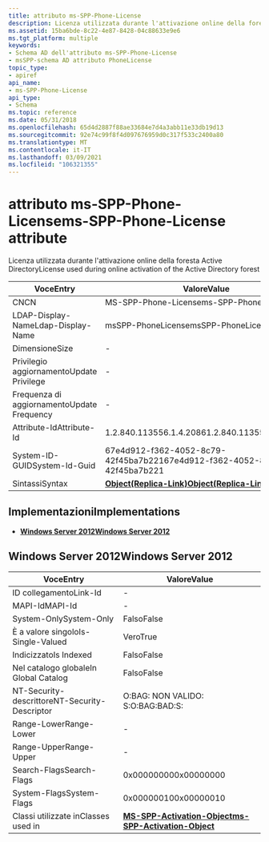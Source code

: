 ```yaml
---
title: attributo ms-SPP-Phone-License
description: Licenza utilizzata durante l'attivazione online della foresta Active Directory | attributo ms-SPP-Phone-License
ms.assetid: 15ba6bde-8c22-4e87-8428-04c88633e9e6
ms.tgt_platform: multiple
keywords:
- Schema AD dell'attributo ms-SPP-Phone-License
- msSPP-schema AD attributo PhoneLicense
topic_type:
- apiref
api_name:
- ms-SPP-Phone-License
api_type:
- Schema
ms.topic: reference
ms.date: 05/31/2018
ms.openlocfilehash: 65d4d2887f88ae33684e7d4a3abb11e33db19d13
ms.sourcegitcommit: 92e74c99f8f4d097676959d0c317f533c2400a80
ms.translationtype: MT
ms.contentlocale: it-IT
ms.lasthandoff: 03/09/2021
ms.locfileid: "106321355"
---
```

# <a name="ms-spp-phone-license-attribute"></a><span data-ttu-id="7fc1a-105">attributo ms-SPP-Phone-License</span><span class="sxs-lookup"><span data-stu-id="7fc1a-105">ms-SPP-Phone-License attribute</span></span>

<span data-ttu-id="7fc1a-106">Licenza utilizzata durante l'attivazione online della foresta Active Directory</span><span class="sxs-lookup"><span data-stu-id="7fc1a-106">License used during online activation of the Active Directory forest</span></span>



| <span data-ttu-id="7fc1a-107">Voce</span><span class="sxs-lookup"><span data-stu-id="7fc1a-107">Entry</span></span> | <span data-ttu-id="7fc1a-108">Valore</span><span class="sxs-lookup"><span data-stu-id="7fc1a-108">Value</span></span> |
|-------------------|-------------------------------------------------------|
| <span data-ttu-id="7fc1a-109">CN</span><span class="sxs-lookup"><span data-stu-id="7fc1a-109">CN</span></span>                | <span data-ttu-id="7fc1a-110">MS-SPP-Phone-License</span><span class="sxs-lookup"><span data-stu-id="7fc1a-110">ms-SPP-Phone-License</span></span>                                  |
| <span data-ttu-id="7fc1a-111">LDAP-Display-Name</span><span class="sxs-lookup"><span data-stu-id="7fc1a-111">Ldap-Display-Name</span></span> | <span data-ttu-id="7fc1a-112">msSPP-PhoneLicense</span><span class="sxs-lookup"><span data-stu-id="7fc1a-112">msSPP-PhoneLicense</span></span>                                    |
| <span data-ttu-id="7fc1a-113">Dimensione</span><span class="sxs-lookup"><span data-stu-id="7fc1a-113">Size</span></span>              | \-                                                    |
| <span data-ttu-id="7fc1a-114">Privilegio aggiornamento</span><span class="sxs-lookup"><span data-stu-id="7fc1a-114">Update Privilege</span></span>  | \-                                                    |
| <span data-ttu-id="7fc1a-115">Frequenza di aggiornamento</span><span class="sxs-lookup"><span data-stu-id="7fc1a-115">Update Frequency</span></span>  | \-                                                    |
| <span data-ttu-id="7fc1a-116">Attribute-Id</span><span class="sxs-lookup"><span data-stu-id="7fc1a-116">Attribute-Id</span></span>      | <span data-ttu-id="7fc1a-117">1.2.840.113556.1.4.2086</span><span class="sxs-lookup"><span data-stu-id="7fc1a-117">1.2.840.113556.1.4.2086</span></span>                               |
| <span data-ttu-id="7fc1a-118">System-ID-GUID</span><span class="sxs-lookup"><span data-stu-id="7fc1a-118">System-Id-Guid</span></span>    | <span data-ttu-id="7fc1a-119">67e4d912-f362-4052-8c79-42f45ba7b221</span><span class="sxs-lookup"><span data-stu-id="7fc1a-119">67e4d912-f362-4052-8c79-42f45ba7b221</span></span>                  |
| <span data-ttu-id="7fc1a-120">Sintassi</span><span class="sxs-lookup"><span data-stu-id="7fc1a-120">Syntax</span></span>            | [<span data-ttu-id="7fc1a-121">**Object(Replica-Link)**</span><span class="sxs-lookup"><span data-stu-id="7fc1a-121">**Object(Replica-Link)**</span></span>](s-object-replica-link.md) |



## <a name="implementations"></a><span data-ttu-id="7fc1a-122">Implementazioni</span><span class="sxs-lookup"><span data-stu-id="7fc1a-122">Implementations</span></span>

-   [<span data-ttu-id="7fc1a-123">**Windows Server 2012**</span><span class="sxs-lookup"><span data-stu-id="7fc1a-123">**Windows Server 2012**</span></span>](#windows-server-2012)

## <a name="windows-server-2012"></a><span data-ttu-id="7fc1a-124">Windows Server 2012</span><span class="sxs-lookup"><span data-stu-id="7fc1a-124">Windows Server 2012</span></span>



| <span data-ttu-id="7fc1a-125">Voce</span><span class="sxs-lookup"><span data-stu-id="7fc1a-125">Entry</span></span> | <span data-ttu-id="7fc1a-126">Valore</span><span class="sxs-lookup"><span data-stu-id="7fc1a-126">Value</span></span> |
|------------------------|-------------------------------------------------------------------------|
| <span data-ttu-id="7fc1a-127">ID collegamento</span><span class="sxs-lookup"><span data-stu-id="7fc1a-127">Link-Id</span></span>                | \-                                                                      |
| <span data-ttu-id="7fc1a-128">MAPI-Id</span><span class="sxs-lookup"><span data-stu-id="7fc1a-128">MAPI-Id</span></span>                | \-                                                                      |
| <span data-ttu-id="7fc1a-129">System-Only</span><span class="sxs-lookup"><span data-stu-id="7fc1a-129">System-Only</span></span>            | <span data-ttu-id="7fc1a-130">Falso</span><span class="sxs-lookup"><span data-stu-id="7fc1a-130">False</span></span>                                                                   |
| <span data-ttu-id="7fc1a-131">È a valore singolo</span><span class="sxs-lookup"><span data-stu-id="7fc1a-131">Is-Single-Valued</span></span>       | <span data-ttu-id="7fc1a-132">Vero</span><span class="sxs-lookup"><span data-stu-id="7fc1a-132">True</span></span>                                                                    |
| <span data-ttu-id="7fc1a-133">Indicizzato</span><span class="sxs-lookup"><span data-stu-id="7fc1a-133">Is Indexed</span></span>             | <span data-ttu-id="7fc1a-134">Falso</span><span class="sxs-lookup"><span data-stu-id="7fc1a-134">False</span></span>                                                                   |
| <span data-ttu-id="7fc1a-135">Nel catalogo globale</span><span class="sxs-lookup"><span data-stu-id="7fc1a-135">In Global Catalog</span></span>      | <span data-ttu-id="7fc1a-136">Falso</span><span class="sxs-lookup"><span data-stu-id="7fc1a-136">False</span></span>                                                                   |
| <span data-ttu-id="7fc1a-137">NT-Security-descrittore</span><span class="sxs-lookup"><span data-stu-id="7fc1a-137">NT-Security-Descriptor</span></span> | <span data-ttu-id="7fc1a-138">O:BAG: NON VALIDO: S:</span><span class="sxs-lookup"><span data-stu-id="7fc1a-138">O:BAG:BAD:S:</span></span>                                                            |
| <span data-ttu-id="7fc1a-139">Range-Lower</span><span class="sxs-lookup"><span data-stu-id="7fc1a-139">Range-Lower</span></span>            | \-                                                                      |
| <span data-ttu-id="7fc1a-140">Range-Upper</span><span class="sxs-lookup"><span data-stu-id="7fc1a-140">Range-Upper</span></span>            | \-                                                                      |
| <span data-ttu-id="7fc1a-141">Search-Flags</span><span class="sxs-lookup"><span data-stu-id="7fc1a-141">Search-Flags</span></span>           | <span data-ttu-id="7fc1a-142">0x00000000</span><span class="sxs-lookup"><span data-stu-id="7fc1a-142">0x00000000</span></span>                                                              |
| <span data-ttu-id="7fc1a-143">System-Flags</span><span class="sxs-lookup"><span data-stu-id="7fc1a-143">System-Flags</span></span>           | <span data-ttu-id="7fc1a-144">0x00000010</span><span class="sxs-lookup"><span data-stu-id="7fc1a-144">0x00000010</span></span>                                                              |
| <span data-ttu-id="7fc1a-145">Classi utilizzate in</span><span class="sxs-lookup"><span data-stu-id="7fc1a-145">Classes used in</span></span>        | [<span data-ttu-id="7fc1a-146">**MS-SPP-Activation-Object**</span><span class="sxs-lookup"><span data-stu-id="7fc1a-146">**ms-SPP-Activation-Object**</span></span>](c-msspp-activationobject.md)<br/> |



 

 





